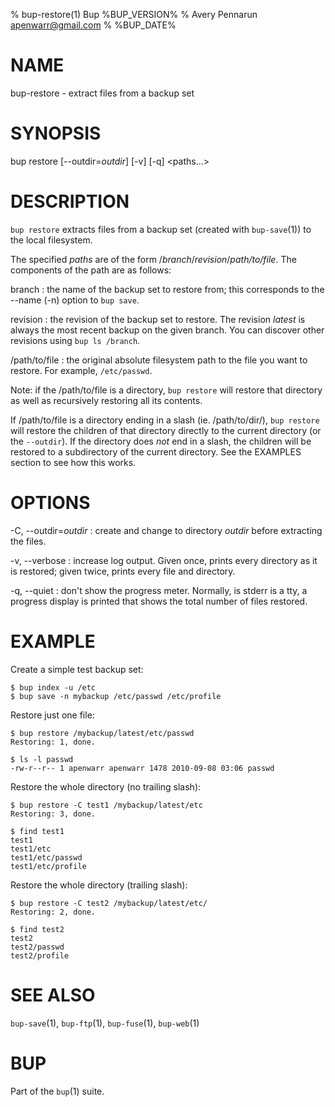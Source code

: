 % bup-restore(1) Bup %BUP_VERSION%
% Avery Pennarun <apenwarr@gmail.com>
% %BUP_DATE%

# NAME

bup-restore - extract files from a backup set

# SYNOPSIS

bup restore [--outdir=*outdir*] [-v] [-q] <paths...>

# DESCRIPTION

`bup restore` extracts files from a backup set (created
with `bup-save`(1)) to the local filesystem.

The specified *paths* are of the form
/_branch_/_revision_/_path/to/file_.  The components of the
path are as follows:

branch
:   the name of the backup set to restore from; this
    corresponds to the --name (-n) option to `bup save`.

revision
:   the revision of the backup set to restore.  The
    revision *latest* is always the most recent
    backup on the given branch.  You can discover other
    revisions using `bup ls /branch`.
    
/path/to/file
:   the original absolute filesystem path to the file you
    want to restore.  For example, `/etc/passwd`.
    
Note: if the /path/to/file is a directory, `bup restore`
will restore that directory as well as recursively
restoring all its contents.

If /path/to/file is a directory ending in a slash (ie.
/path/to/dir/), `bup restore` will restore the children of
that directory directly to the current directory (or the
`--outdir`).  If the directory does *not* end in a slash,
the children will be restored to a subdirectory of the
current directory.  See the EXAMPLES section to see how
this works.


# OPTIONS

-C, --outdir=*outdir*
:   create and change to directory *outdir* before
    extracting the files.

-v, --verbose
:   increase log output.  Given once, prints every
    directory as it is restored; given twice, prints every
    file and directory.

-q, --quiet
:   don't show the progress meter.  Normally, is stderr is
    a tty, a progress display is printed that shows the
    total number of files restored.

# EXAMPLE
    
Create a simple test backup set:
    
    $ bup index -u /etc
    $ bup save -n mybackup /etc/passwd /etc/profile
    
Restore just one file:
    
    $ bup restore /mybackup/latest/etc/passwd
    Restoring: 1, done.
    
    $ ls -l passwd
    -rw-r--r-- 1 apenwarr apenwarr 1478 2010-09-08 03:06 passwd
    
Restore the whole directory (no trailing slash):
    
    $ bup restore -C test1 /mybackup/latest/etc
    Restoring: 3, done.
    
    $ find test1
    test1
    test1/etc
    test1/etc/passwd
    test1/etc/profile
    
Restore the whole directory (trailing slash):
    
    $ bup restore -C test2 /mybackup/latest/etc/
    Restoring: 2, done.
    
    $ find test2
    test2
    test2/passwd
    test2/profile
    

# SEE ALSO

`bup-save`(1), `bup-ftp`(1), `bup-fuse`(1), `bup-web`(1)

# BUP

Part of the `bup`(1) suite.
